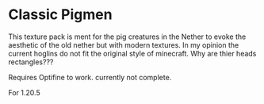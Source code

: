 # Classic Pigmen

This texture pack is ment for the pig creatures in the Nether to evoke the aesthetic of the old nether but with modern textures. In my opinion the current hoglins do not fit the original style of minecraft. Why are thier heads rectangles???

Requires Optifine to work. currently not complete.

For 1.20.5
